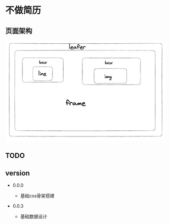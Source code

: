 # 不做简历

## 页面架构
![](./public/img/632024883.png)


## TODO


## version
- 0.0.0
  - 基础css骨架搭建

- 0.0.3
  - 基础数据设计


